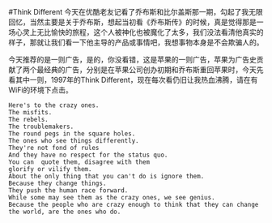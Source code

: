 #Think Different
今天在优酷老友记看了乔布斯和比尔盖斯那一期，勾起了我无限回忆，当然主要是关于乔布斯，想起当初看《乔布斯传》的时候，真是觉得那是一场心灵上无比愉快的旅程，这个人被神化也被魔化了太多，我们没法看清他真实的样子，那就让我们看一下他主导的产品或事情吧，我想事物本身是不会欺骗人的。

今天推荐的是一则广告，是的，你没看错，这是苹果的一则广告，苹果为广告史贡献了两个最经典的广告，分别是在苹果公司创办初期和乔布斯重回苹果时，今天先看其中一则，1997年的Think Different，现在每次看仍旧让我热血沸腾，请在有WiFi的环境下点击。



	Here's to the crazy ones.
	The misfits.
	The rebels.
	The troublemakers.
	The round pegs in the square holes.
	The ones who see things differently.
	They're not fond of rules
	And they have no respect for the status quo.
	You can  quote them, disagree with them
	glorify or vilify them.
	About the only thing that you can't do is ignore them.
	Because they change things.
	They push the human race forward.
	While some may see them as the crazy ones, we see genius.
	Because the people who are crazy enough to think that they can change the world, are the ones who do.
